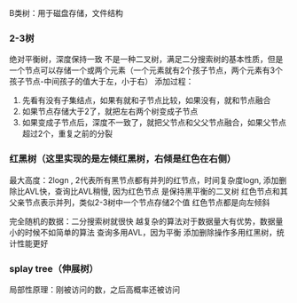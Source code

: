 B类树：用于磁盘存储，文件结构

### 2-3树

绝对平衡树，深度保持一致
不是一种二叉树，满足二分搜索树的基本性质，但是一个节点可以存储一个或两个元素（一个元素就有2个孩子节点，两个元素有3个孩子节点-中间孩子的值大于左，小于右）
添加过程：
1. 先看有没有子集结点，如果有就和子节点比较，如果没有，就和节点融合
2. 如果节点存储大于2了，就把左右两个树变成子节点
3. 如果变成子节点后，深度不一致了，就把父节点和父父节点融合，如果父节点超过2个，重复之前的分裂

### 红黑树（这里实现的是左倾红黑树，右倾是红色在右侧）

最大高度：2logn , 2代表所有黑节点都有并列的红节点，时间复杂度logn, 添加删除比AVL快，查询比AVL稍慢, 因为红色节点
是保持黑平衡的二叉树
红色节点和其父亲节点表示并列，类似2-3树中一个节点存储2个值
红色节点都是向左倾斜

完全随机的数据：二分搜索树就很快
越复杂的算法对于数据量大有优势，数据量小的时候不如简单的算法
查询多用AVL，因为平衡
添加删除操作多用红黑树，统计性能更好

### splay tree（伸展树）

局部性原理：刚被访问的数，之后高概率还被访问
